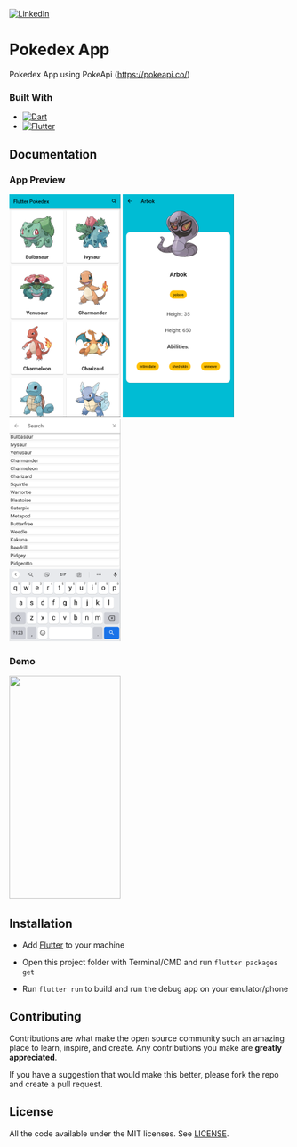 [![LinkedIn][linkedin-shield]][linkedin-url]

[linkedin-shield]: https://img.shields.io/badge/-LinkedIn-black.svg?style=for-the-badge&logo=linkedin&colorB=555
[linkedin-url]: https://www.linkedin.com/in/evanderchristiandumalang/

# Pokedex App

Pokedex App using PokeApi
(https://pokeapi.co/)

### Built With

* [![Dart][Dart.dev]][Dart-url]
* [![Flutter][Flutter.dev]][Flutter-url]


[Dart.dev]: https://img.shields.io/badge/Dart-FFFFFF?style=for-the-badge&logo=dart&logoColor=cyan
[Dart-url]: https://dart.dev/
[Flutter.dev]: https://img.shields.io/badge/Flutter-FFFFFF?style=for-the-badge&logo=flutter&logoColor=cyan
[Flutter-url]: https://flutter.dev/


## Documentation

### App Preview
<img src="assets/PokeList.png" width="200" height="400"> <img src="assets/PokeDetail.png" width="200" height="400"> <img src="assets/PokeSearch.png" width="200" height="400">

### Demo
<img src="assets/Demo.gif" width="200" height="400">

## Installation

- Add [Flutter](https://flutter.dev/docs/get-started/install) to your machine

- Open this project folder with Terminal/CMD and run `flutter packages get`

- Run `flutter run` to build and run the debug app on your emulator/phone

## Contributing

Contributions are what make the open source community such an amazing place to learn, inspire, and create. Any contributions you make are **greatly appreciated**.

If you have a suggestion that would make this better, please fork the repo and create a pull request.

## License

All the code available under the MIT licenses. See [LICENSE](LICENSE).
